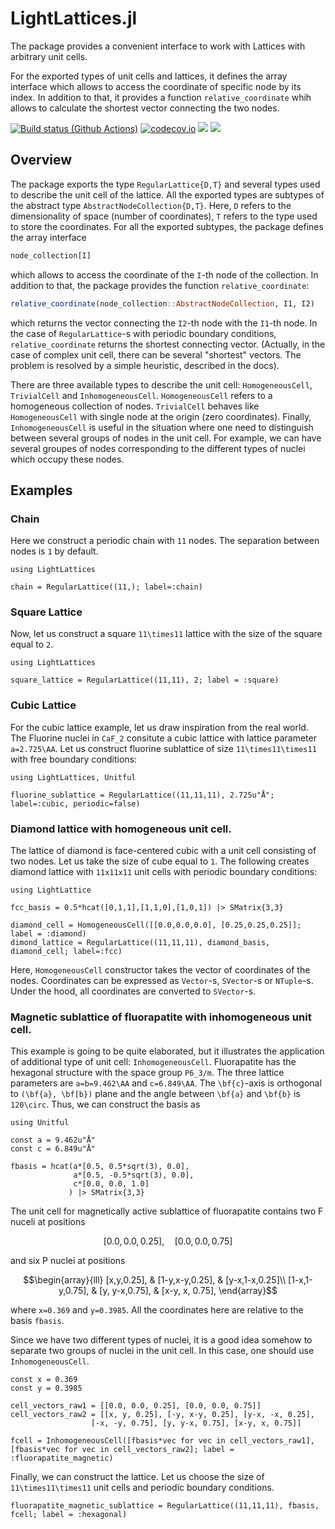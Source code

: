 # LightLattices.jl

The package provides a convenient interface to work with Lattices with arbitrary unit cells.


 For the exported types of unit cells and lattices, it defines the array interface which allows to access the coordinate of specific node by its index. In addition to that, it provides a function `relative_coordinate` whih allows to calculate the shortest vector connecting the two nodes.

[![Build status (Github Actions)](https://github.com/Gregstrq/LightLattices.jl/workflows/CI/badge.svg)](https://github.com/Gregstrq/LightLattices.jl/actions)
[![codecov.io](http://codecov.io/github/Gregstrq/LightLattices.jl/coverage.svg?branch=main)](http://codecov.io/github/Gregstrq/LightLattices.jl?branch=main)
[![](https://img.shields.io/badge/docs-stable-blue.svg)](https://Gregstrq.github.io/LightLattices.jl/stable)
[![](https://img.shields.io/badge/docs-dev-blue.svg)](https://Gregstrq.github.io/LightLattices.jl/dev)

## Overview

The package exports the type `RegularLattice{D,T}` and several types used to describe the unit cell of the lattice. All the exported types are subtypes of the abstract type `AbstractNodeCollection{D,T}`. Here, `D` refers to the dimensionality of space (number of coordinates), `T` refers to the type used to store the coordinates. For all the exported subtypes, the package defines the array interface
```julia
node_collection[I]
```
which allows to access the coordinate of the `I`-th node of the collection.
In addition to that, the package provides the function `relative_coordinate`:
```julia
relative_coordinate(node_collection::AbstractNodeCollection, I1, I2)
```
which returns the vector connecting the `I2`-th node with the `I1`-th node.
In the case of `RegularLattice`-s with periodic boundary conditions, `relative_coordinate` returns the shortest connecting vector.
(Actually, in the case of complex unit cell, there can be several "shortest" vectors. The problem is resolved by a simple heuristic, described in the docs).

There are three available types to describe the unit cell: `HomogeneousCell`, `TrivialCell` and `InhomogeneousCell`.
`HomogeneousCell` refers to a homogeneous collection of nodes. `TrivialCell` behaves like `HomogeneousCell` with single node at the origin (zero coordinates). Finally, `InhomogeneousCell` is useful in the situation where one need to distinguish between several groups of nodes in the unit cell. For example, we can have several groupes of nodes corresponding to the different types of nuclei which occupy these nodes.



## Examples

### Chain
Here we construct a periodic chain with ``11`` nodes. The separation between nodes is ``1`` by default.
```
using LightLattices

chain = RegularLattice((11,); label=:chain)
```

### Square Lattice
Now, let us construct a square ``11\times11`` lattice with the size of the square equal to ``2``.
```
using LightLattices

square_lattice = RegularLattice((11,11), 2; label = :square)
```

### Cubic Lattice
For the cubic lattice example, let us draw inspiration from the real world.
The Fluorine nuclei in ``CaF_2`` consitute a cubic lattice with lattice parameter ``a=2.725\AA``.
Let us construct fluorine sublattice of size ``11\times11\times11`` with free boundary conditions:
```
using LightLattices, Unitful

fluorine_sublattice = RegularLattice((11,11,11), 2.725u"Å"; label=:cubic, periodic=false)
```

### Diamond lattice with homogeneous unit cell.
The lattice of diamond is face-centered cubic with a unit cell consisting of two nodes.
Let us take the size of cube equal to `1`. The following creates diamond lattice with ``11x11x11`` unit cells with periodic boundary conditions:
```
using LightLattice

fcc_basis = 0.5*hcat([0,1,1],[1,1,0],[1,0,1]) |> SMatrix{3,3}

diamond_cell = HomogeneousCell([[0.0,0.0,0.0], [0.25,0.25,0.25]]; label = :diamond)
dimond_lattice = RegularLattice((11,11,11), diamond_basis, diamond_cell; label=:fcc)
```
Here, `HomogeneousCell` constructor takes the vector of coordinates of the nodes.
Coordinates can be expressed as `Vector`-s, `SVector`-s or `NTuple`-s. Under the hood, all coordinates are converted to `SVector`-s.

### Magnetic sublattice of fluorapatite with inhomogeneous unit cell.
This example is going to be quite elaborated, but it illustrates the application of additional type of unit cell: `InhomogeneousCell`.
Fluorapatite has the hexagonal structure with the space group ``P6_3/m``. The three lattice parameters are ``a=b=9.462\AA`` and ``c=6.849\AA``.
The ``\bf{c}``-axis is orthogonal to ``(\bf{a}, \bf[b})`` plane and the angle between ``\bf{a}`` and ``\bf{b}`` is ``120\circ``.
Thus, we can construct the basis as
```
using Unitful

const a = 9.462u"Å"
const c = 6.849u"Å"

fbasis = hcat(a*[0.5, 0.5*sqrt(3), 0.0],
              a*[0.5, -0.5*sqrt(3), 0.0],
              c*[0.0, 0.0, 1.0]
             ) |> SMatrix{3,3}
```
The unit cell for magnetically active sublattice of fluorapatite contains two F nuceli at positions
```math
[0.0,0.0,0.25],\quad [0.0,0.0,0.75]
```
and six P nuclei at positions
```math
\begin{array}{lll}
[x,y,0.25], & [1-y,x-y,0.25], & [y-x,1-x,0.25]\\
[1-x,1-y,0.75], & [y, y-x,0.75], & [x-y, x, 0.75],
\end{array}
```
where ``x=0.369`` and ``y=0.3985``. All the coordinates here are relative to the basis `fbasis`.

Since we have two different types of nuclei, it is a good idea somehow to separate two groups of nuclei in the unit cell. In this case, one should use `InhomogeneousCell`.
```
const x = 0.369
const y = 0.3985

cell_vectors_raw1 = [[0.0, 0.0, 0.25], [0.0, 0.0, 0.75]]
cell_vectors_raw2 = [[x, y, 0.25], [-y, x-y, 0.25], [y-x, -x, 0.25],
                  [-x, -y, 0.75], [y, y-x, 0.75], [x-y, x, 0.75]]

fcell = InhomogeneousCell([fbasis*vec for vec in cell_vectors_raw1], [fbasis*vec for vec in cell_vectors_raw2]; label = :fluorapatite_magnetic)
```
Finally, we can construct the lattice. Let us choose the size of ``11\times11\times11`` unit cells and periodic boundary conditions.
```
fluorapatite_magnetic_sublattice = RegularLattice((11,11,11), fbasis, fcell; label = :hexagonal)
```
